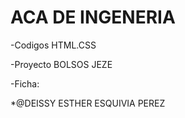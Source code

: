 # ACA DE INGENERIA
-Codigos HTML.CSS

-Proyecto BOLSOS JEZE

-Ficha:

*@DEISSY ESTHER ESQUIVIA PEREZ
